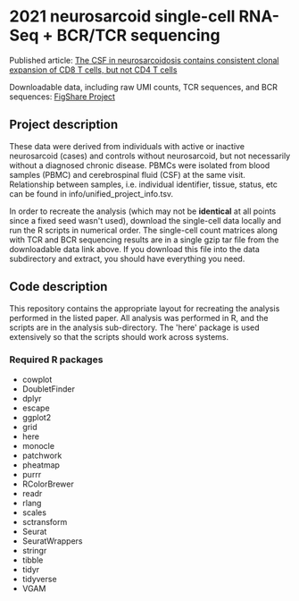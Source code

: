 # 2021 neurosarcoid single-cell RNA-Seq + BCR/TCR sequencing

Published article: [The CSF in neurosarcoidosis contains consistent clonal expansion of CD8 T cells, but not CD4 T cells](https://pubmed.ncbi.nlm.nih.gov/35405431/)

Downloadable data, including raw UMI counts, TCR sequences, and BCR sequences: [FigShare Project](https://figshare.com/account/home#/projects/137667)

## Project description
These data were derived from individuals with active or inactive neurosarcoid (cases) and controls without neurosarcoid, but not necessarily without a diagnosed chronic disease. PBMCs were isolated from blood samples (PBMC) and cerebrospinal fluid (CSF) at the same visit. Relationship between samples, i.e. individual identifier, tissue, status, etc can be found in info/unified_project_info.tsv.

In order to recreate the analysis (which may not be **identical** at all points since a fixed seed wasn't used), download the single-cell data locally and run the R scripts in numerical order. The single-cell count matrices along with TCR and BCR sequencing results are in a single gzip tar file from the downloadable data link above. If you download this file into the data subdirectory and extract, you should have everything you need.

## Code description
This repository contains the appropriate layout for recreating the analysis performed in the listed paper. All analysis was performed in R, and the scripts are in the analysis sub-directory. The 'here' package is used extensively so that the scripts should work across systems.

### Required R packages
* cowplot
* DoubletFinder
* dplyr
* escape
* ggplot2
* grid
* here
* monocle
* patchwork
* pheatmap
* purrr
* RColorBrewer
* readr
* rlang
* scales
* sctransform
* Seurat
* SeuratWrappers
* stringr
* tibble
* tidyr
* tidyverse
* VGAM
